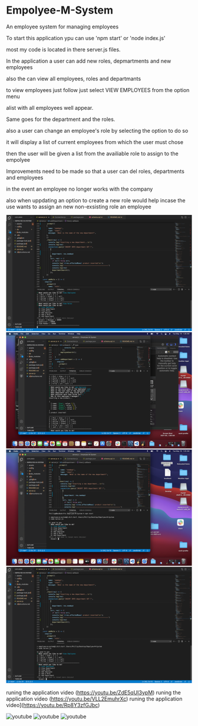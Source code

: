 # Empolyee-M-System
An employee system for managing employees 

To start this application ypu can use 'npm start' or 'node index.js'

most my code is located in there server.js files.

In the application a user can add new roles, depmartments and new employees 

also the can view all employees, roles and departmants 

to view employees just follow just select VIEW EMPLOYEES from the option menu 

alist with all employees well appear. 

Same goes for the department and the roles.

also a user can change an employee's role by selecting the option to do so

it will display a list of current employees from which the user must chose 

then the user will be given a list from the availiable role to assign to the empolyee

Improvements need to be made so that a user can del roles, departments and employees 
 
 in the event an employee no longer works with the company 

also when uppdating an option to create a new role would help incase the use wants to assign an new non-exsisting role an employee   

![The app run showing list of employees](./assets/e-mpic1.png)
![The app run starting the app list of Prompts](./assets/e-mpic2.png)
![The app runing](./assets/e-mpic3.png)
![The app runing](./assets/e-mpic4.png)

runing the application video (https://youtu.be/ZdE5qUI3ypM)
runing the application video (https://youtu.be/VLL2EmuhrXc)
runing the application video](https://youtu.be/Rp8Y3zfGJbc)

![youtube](https://youtu.be/ZdE5qUI3ypM)
![youtube](https://youtu.be/VLL2EmuhrXc)
![youtube](https://youtu.be/Rp8Y3zfGJbc)